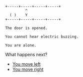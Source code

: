 
```

+-----+-----+-----+-----+
         ^
  ( )    Y
+-----+-----+-----+-----+
```

```
The door is opened.

You cannot hear electric buzzing.

You are alone.
```


What happens next?

- [You move left](./LASER-F-D_L_PXF0.md)
- [You move right](./LASER-F-D_L_PXF2.md)
